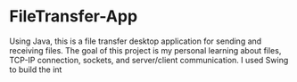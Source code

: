# FileTransfer-App
Using Java, this is a file transfer desktop application for sending and receiving files. The goal of this project is my personal learning about files, TCP-IP connection, sockets, and server/client communication. I used Swing to build the int
